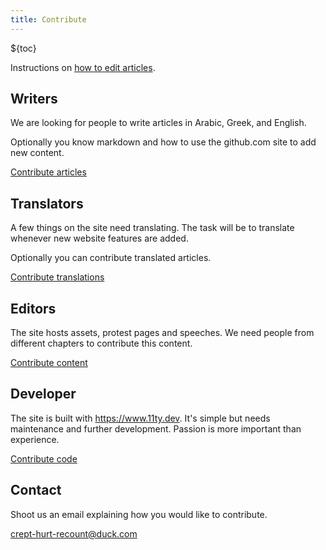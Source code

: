 ```yaml
---
title: Contribute
---
```


${toc}

Instructions on [how to edit articles](/README).

## Writers

We are looking for people to write articles in Arabic, Greek, and English.

Optionally you know markdown and how to use the github.com site to add new
content.

[Contribute articles](#contact)

## Translators

A few things on the site need translating. The task will be to translate
whenever new website features are added.

Optionally you can contribute translated articles.

[Contribute translations](#contact)

## Editors

The site hosts assets, protest pages and speeches. We need people from
different chapters to contribute this content.

[Contribute content](#contact)

## Developer

The site is built with https://www.11ty.dev. It's simple but needs maintenance
and further development. Passion is more important than experience.

[Contribute code](#contact)

<div id="contact">

## Contact

Shoot us an email explaining how you would like to contribute.

[crept-hurt-recount@duck.com](mailto:crept-hurt-recount@duck.com?subject=Contribute)

</div>
